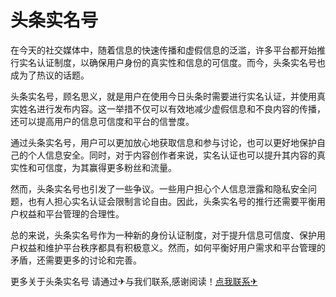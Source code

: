 # 头条实名号

在今天的社交媒体中，随着信息的快速传播和虚假信息的泛滥，许多平台都开始推行实名认证制度，以确保用户身份的真实性和信息的可信度。而今，头条实名号也成为了热议的话题。

头条实名号，顾名思义，就是用户在使用今日头条时需要进行实名认证，并使用真实姓名进行发布内容。这一举措不仅可以有效地减少虚假信息和不良内容的传播，还可以提高用户的信息可信度和平台的信誉度。

通过头条实名号，用户可以更加放心地获取信息和参与讨论，也可以更好地保护自己的个人信息安全。同时，对于内容创作者来说，实名认证也可以提升其内容的真实性和可信度，为其赢得更多粉丝和流量。

然而，头条实名号也引发了一些争议。一些用户担心个人信息泄露和隐私安全问题，也有人担心实名认证会限制言论自由。因此，头条实名号的推行还需要平衡用户权益和平台管理的合理性。

总的来说，头条实名号作为一种新的身份认证制度，对于提升信息可信度、保护用户权益和维护平台秩序都具有积极意义。然而，如何平衡好用户需求和平台管理的矛盾，还需要更多的讨论和完善。

更多关于头条实名号 请通过✈与我们联系,感谢阅读！[点我联系✈](https://dev.G208.com)